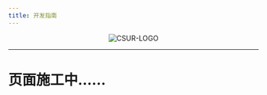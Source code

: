 ```yaml
---
title: 开发指南
---
```


<p align="center">
<img alt="CSUR-LOGO" src="/assets/img/logo.png"/>
</p>

------------------------------

# 页面施工中……
